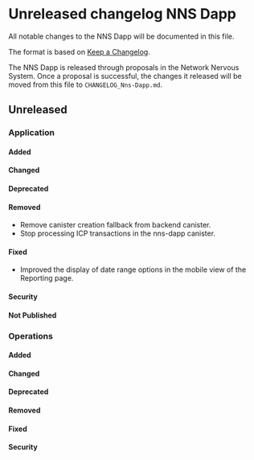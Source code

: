 # Unreleased changelog NNS Dapp

All notable changes to the NNS Dapp will be documented in this file.

The format is based on [Keep a Changelog](https://keepachangelog.com/en/1.0.0/).

The NNS Dapp is released through proposals in the Network Nervous System. Once a
proposal is successful, the changes it released will be moved from this file to
`CHANGELOG_Nns-Dapp.md`.

## Unreleased

### Application

#### Added

#### Changed

#### Deprecated

#### Removed

- Remove canister creation fallback from backend canister.
- Stop processing ICP transactions in the nns-dapp canister.

#### Fixed

- Improved the display of date range options in the mobile view of the Reporting page.

#### Security

#### Not Published

### Operations

#### Added

#### Changed

#### Deprecated

#### Removed

#### Fixed

#### Security

